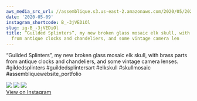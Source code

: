```yaml
---
aws_media_src_url: //assemblique.s3.us-east-2.amazonaws.com/2020/05/2020-05-09_21-32-25_UTC_2.jpg
date: '2020-05-09'
instagram_shortcode: B_-3jVEDiOl
slug: ig-B_-3jVEDiOl
title: “Guilded Splinters”, my new broken glass mosaic elk skull, with brass parts
  from antique clocks and chandeliers, and some vintage camera len
---
```


“Guilded Splinters”, my new broken glass mosaic elk skull, with brass parts from antique clocks and chandeliers, and some vintage camera lenses. #gildedsplinters #guildedsplintersart #elkskull #skullmosaic #assembliquewebsite\_portfolio 

![](//assemblique.s3.us-east-2.amazonaws.com/2020/05/2020-05-09_21-32-25_UTC_2.jpg) ![](//assemblique.s3.us-east-2.amazonaws.com/2020/05/2020-05-09_21-32-25_UTC_3.jpg) ![](//assemblique.s3.us-east-2.amazonaws.com/2020/05/2020-05-09_21-32-25_UTC_1.jpg)   
[View on Instagram](https://www.instagram.com/p/B_-3jVEDiOl/)